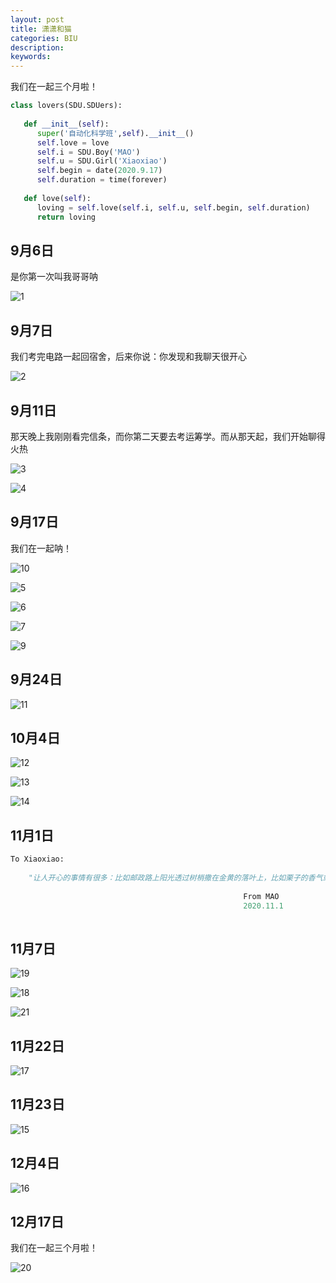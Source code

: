 ```yaml
---
layout: post
title: 潇潇和猫
categories: BIU
description: 
keywords: 
---
```


我们在一起三个月啦！



```python
class lovers(SDU.SDUers):
    
   def __init__(self):
      super('自动化科学班',self).__init__()
      self.love = love
      self.i = SDU.Boy('MAO')
      self.u = SDU.Girl('Xiaoxiao')
      self.begin = date(2020.9.17)
      self.duration = time(forever)
        
   def love(self):
      loving = self.love(self.i, self.u, self.begin, self.duration)
      return loving
```



## 9月6日

是你第一次叫我哥哥呐



![1](https://MAO202012.github.io/images/xiaoxiaohemao/1.jpg)



## 9月7日

我们考完电路一起回宿舍，后来你说：你发现和我聊天很开心



![2](https://MAO202012.github.io/images/xiaoxiaohemao/2.jpg)



## 9月11日

那天晚上我刚刚看完信条，而你第二天要去考运筹学。而从那天起，我们开始聊得火热

![3](https://MAO202012.github.io/images/xiaoxiaohemao/3.jpg)

![4](https://MAO202012.github.io/images/xiaoxiaohemao/4.jpg)



## 9月17日

我们在一起呐！



![10](https://MAO202012.github.io/images/xiaoxiaohemao/10.jpg)

![5](https://MAO202012.github.io/images/xiaoxiaohemao/5.jpg)



![6](https://MAO202012.github.io/images/xiaoxiaohemao/6.jpg)



![7](https://MAO202012.github.io/images/xiaoxiaohemao/7.jpg)

![9](https://MAO202012.github.io/images/xiaoxiaohemao/9.jpg)



## 9月24日

![11](https://MAO202012.github.io/images/xiaoxiaohemao/11.jpg)



## 10月4日

![12](https://MAO202012.github.io/images/xiaoxiaohemao/12.jpg)

![13](https://MAO202012.github.io/images/xiaoxiaohemao/13.jpg)

![14](https://MAO202012.github.io/images/xiaoxiaohemao/14.jpg)



## 11月1日

```python
To Xiaoxiao:
    
    "让人开心的事情有很多：比如邮政路上阳光透过树梢撒在金黄的落叶上，比如栗子的香气或者罗小黑的可爱。但最让我开心的是，在这一切的一切之间，我遇到了你"
    															
        											From MAO
                									2020.11.1
    
```

## 11月7日

![19](https://MAO202012.github.io/images/xiaoxiaohemao/19.jpg)

![18](https://MAO202012.github.io/images/xiaoxiaohemao/18.jpg)

![21](https://MAO202012.github.io/images/xiaoxiaohemao/21.jpg)



## 11月22日

![17](https://MAO202012.github.io/images/xiaoxiaohemao/17.jpg)

## 11月23日

![15](https://MAO202012.github.io/images/xiaoxiaohemao/15.jpg)



## 12月4日

![16](https://MAO202012.github.io/images/xiaoxiaohemao/16.jpg)

## 12月17日

我们在一起三个月啦！

![20](https://MAO202012.github.io/images/xiaoxiaohemao/20.jpg)

